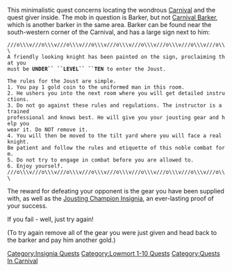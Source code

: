 This minimalistic quest concerns locating the wondrous
[Carnival](:Category:Carnival.md "wikilink") and the quest giver inside.
The mob in question is Barker, but not [Carnival
Barker](Carnival_Barker "wikilink"), which is another barker in the same
area. Barker can be found near the south-western corner of the Carnival,
and has a large sign next to him:

`///o\\\v///o\\\v///o\\\v///o\\\v///o\\\v///o\\\v///o\\\v///o\\\v///o\\\`  
`A friendly looking knight has been painted on the sign, proclaiming that you`  
`must be `**`UNDER`` ``LEVEL`` ``TEN`**` to enter the Joust. `  
  
`The rules for the Joust are simple.`  
`1. You pay 1 gold coin to the uniformed man in this room.`  
`2. He ushers you into the next room where you will get detailed instructions.`  
`3. Do not go against these rules and regulations. The instructor is a trained`  
`professional and knows best. He will give you your jousting gear and help you`  
`wear it. Do NOT remove it.`  
`4. You will then be moved to the tilt yard where you will face a real knight.`  
`Be patient and follow the rules and etiquette of this noble combat form.`  
`5. Do not try to engage in combat before you are allowed to.`  
`6. Enjoy yourself.`  
`///o\\\v///o\\\v///o\\\v///o\\\v///o\\\v///o\\\v///o\\\v///o\\\v///o\\\`

The reward for defeating your opponent is the gear you have been
supplied with, as well as the [Jousting Champion
Insignia](Jousting_Champion_Insignia "wikilink"), an ever-lasting proof
of your success.

If you fail - well, just try again!

(To try again remove all of the gear you were just given and head back
to the barker and pay him another gold.)

[Category:Insignia Quests](Category:Insignia_Quests "wikilink")
[Category:Lowmort 1-10 Quests](Category:Lowmort_1-10_Quests "wikilink")
[Category:Quests In Carnival](Category:Quests_In_Carnival "wikilink")
